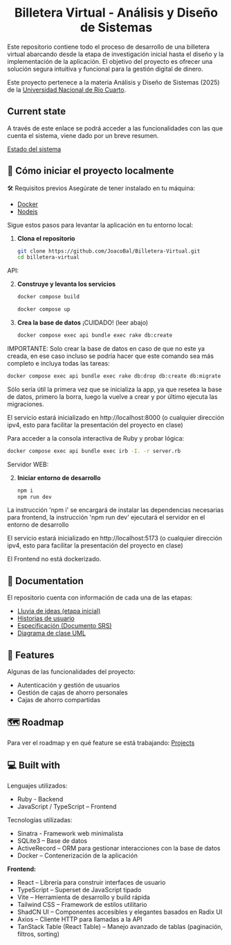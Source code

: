 <h1 align="center" id="title">Billetera Virtual - Análisis y Diseño de Sistemas</h1>

<p id="description">Este repositorio contiene todo el proceso de desarrollo de una billetera virtual abarcando desde la etapa de investigación inicial hasta el diseño y la implementación de la aplicación. El objetivo del proyecto es ofrecer una solución segura intuitiva y funcional para la gestión digital de dinero.</p>

Este proyecto pertenece a la materia Análisis y Diseño de Sistemas (2025) de la <a href="https://www.unrc.edu.ar">Universidad Nacional de Río Cuarto</a>.

<h2> Current state </h2>
A través de este enlace se podrá acceder a las funcionalidades con las que cuenta el sistema, viene dado por un breve resumen.

<a href="docs/resume_1.md"> Estado del sistema </a>
<h2>🚀 Cómo iniciar el proyecto localmente</h2>

🛠️ Requisitos previos
Asegúrate de tener instalado en tu máquina:
* <a href="https://www.docker.com/get-started/">Docker</a>
* <a href="https://nodejs.org/en"> Nodejs </a>

Sigue estos pasos para levantar la aplicación en tu entorno local:

1. **Clona el repositorio**
   ```bash
   git clone https://github.com/JoacoBal/Billetera-Virtual.git
   cd billetera-virtual

API:

2. **Construye y levanta los servicios**
   ```bash
   docker compose build
   ```
   ```bash
   docker compose up
   ```
3. **Crea la base de datos** ¡CUIDADO! (leer abajo)
   ```bash
   docker compose exec api bundle exec rake db:create
   ```
IMPORTANTE: Solo crear la base de datos en caso de que no este ya creada, en ese caso incluso se podría hacer que este comando sea más completo e incluya todas las tareas:
```bash
docker compose exec api bundle exec rake db:drop db:create db:migrate
```
Sólo sería útil la primera vez que se inicializa la app, ya que resetea la base de datos, primero la borra, luego la vuelve a crear y por último ejecuta las migraciones.

El servicio estará inicializado en http://localhost:8000 (o cualquier dirección ipv4, esto para facilitar la presentación del proyecto en clase)

Para acceder a la consola interactiva de Ruby y probar lógica:
```bash
docker compose exec api bundle exec irb -I. -r server.rb
```

Servidor WEB:

2. **Iniciar entorno de desarrollo**
   ```bash
   npm i
   npm run dev

La instrucción 'npm i' se encargará de instalar las dependencias necesarias para frontend, la instrucción 'npm run dev' ejecutará el servidor en el entorno de desarrollo

El servicio estará inicializado en http://localhost:5173 (o cualquier dirección ipv4, esto para facilitar la presentación del proyecto en clase)

El Frontend no está dockerizado.
<h2>📖 Documentation </h2>

 El repositorio cuenta con información de cada una de las etapas:

*  <a href="docs/ideas.md">Lluvia de ideas (etapa inicial)</a>
*  <a href="docs/Billetera virtual - HistoryUsers.pdf">Historias de usuario</a>
*  <a href="docs/Billetera virtual - Proyecto AyDS 2025.pdf">Especificación (Documento SRS)</a>
*  <a href="docs/diagrama_uml.svg">Diagrama de clase UML</a> 
<h2>🧐 Features</h2>

Algunas de las funcionalidades del proyecto:

*   Autenticación y gestión de usuarios
*   Gestión de cajas de ahorro personales
*   Cajas de ahorro compartidas

<h2>🗺️ Roadmap </h2>
 
 Para ver el roadmap y en qué feature se está trabajando:
<a href="https://github.com/JoacoBal/Billetera-Virtual/projects?query=is%3Aopen"> Projects </a>
  
<h2>💻 Built with</h2>

Lenguajes utilizados:

*   Ruby - Backend
*   JavaScript / TypeScript – Frontend

Tecnologías utilizadas:

*   Sinatra - Framework web minimalista
*   SQLite3 – Base de datos
*   ActiveRecord – ORM para gestionar interacciones con la base de datos
*   Docker – Contenerización de la aplicación

**Frontend:**

* React – Librería para construir interfaces de usuario
* TypeScript – Superset de JavaScript tipado
* Vite – Herramienta de desarrollo y build rápida
* Tailwind CSS – Framework de estilos utilitario
* ShadCN UI – Componentes accesibles y elegantes basados en Radix UI
* Axios – Cliente HTTP para llamadas a la API
* TanStack Table (React Table) – Manejo avanzado de tablas (paginación, filtros, sorting)
